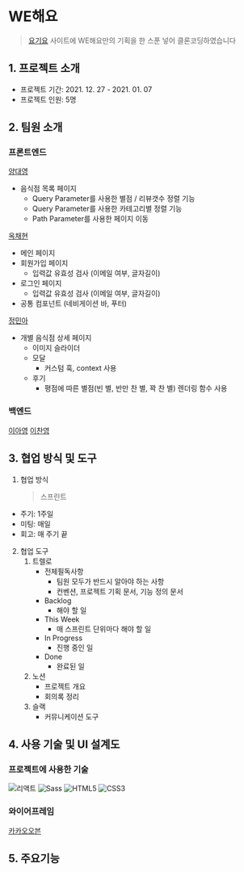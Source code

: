 # WE해요

> [요기요](https://yogiyo.co.kr) 사이트에 WE해요만의 기획을 한 스푼 넣어 클론코딩하였습니다

## 1. 프로젝트 소개

- 프로젝트 기간: 2021. 12. 27 - 2021. 01. 07
- 프로젝트 인원: 5명

## 2. 팀원 소개

### 프론트엔드

[양대영](https://github.com/Daeyeong-hub)

- 음식점 목록 페이지
  - Query Parameter를 사용한 별점 / 리뷰갯수 정렬 기능
  - Query Parameter를 사용한 카테고리별 정렬 기능
  - Path Parameter를 사용한 페이지 이동

[옥채현](https://github.com/okch0310)

- 메인 페이지
- 회원가입 페이지
  - 입력값 유효성 검사 (이메일 여부, 글자길이)
- 로그인 페이지
  - 입력값 유효성 검사 (이메일 여부, 글자길이)
- 공통 컴포넌트 (네비게이션 바, 푸터)

[정민아](https://github.com/minami-cs)

- 개별 음식점 상세 페이지
  - 이미지 슬라이더
  - 모달
    - 커스텀 훅, context 사용
  - 후기
    - 평점에 따른 별점(빈 별, 반만 찬 별, 꽉 찬 별) 렌더링 함수 사용

### 백엔드

[이아영](https://github.com/leeay3)
[이찬영](https://github.com/coldzero94)

## 3. 협업 방식 및 도구

1. 협업 방식
   > 스프린트

- 주기: 1주일
- 미팅: 매일
- 회고: 매 주기 끝

2. 협업 도구
   1. 트렐로
      [](https://user-images.githubusercontent.com/81794430/148511023-b3966a02-c05c-45f5-8590-358a239d2156.png)
      - 전체필독사항
        - 팀원 모두가 반드시 알아야 하는 사항
        - 컨벤션, 프로젝트 기획 문서, 기능 정의 문서
      - Backlog
        - 해야 할 일
      - This Week
        - 매 스프린트 단위마다 해야 할 일
      - In Progress
        - 진행 중인 일
      - Done
        - 완료된 일
   2. 노션
      - 프로젝트 개요
      - 회의록 정리
   3. 슬랙
      - 커뮤니케이션 도구

## 4. 사용 기술 및 UI 설계도

### 프로젝트에 사용한 기술

<img alt="리액트" src="https://img.shields.io/badge/React-20232A?style=for-the-badge&logo=react&logoColor=61DAFB" /> <img alt="Sass" src="https://img.shields.io/badge/Sass-CC6699?style=for-the-badge&logo=sass&logoColor=white" /> <img alt="HTML5" src="https://img.shields.io/badge/HTML5-E34F26?style=for-the-badge&logo=html5&logoColor=white" /> <img alt="CSS3" src="https://img.shields.io/badge/CSS3-1572B6?style=for-the-badge&logo=css3&logoColor=white" />

### 와이어프레임

[카카오오븐](https://ovenapp.io/view/Y0vKvRg2Q5ZoI9zZvebrj7dy3v70B7M6/BA8v8)

## 5. 주요기능
